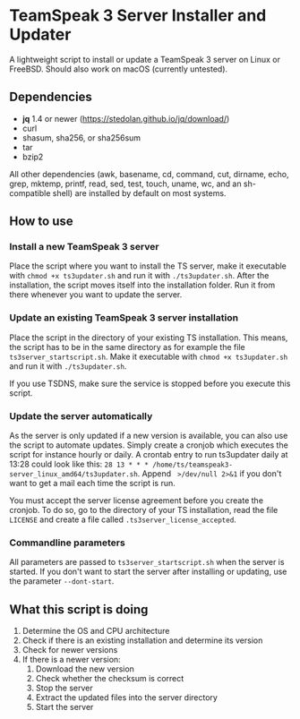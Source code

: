 # TeamSpeak 3 Server Installer and Updater
A lightweight script to install or update a TeamSpeak 3 server on Linux or FreeBSD. Should also work on macOS (currently untested).

## Dependencies
* **jq** 1.4 or newer (https://stedolan.github.io/jq/download/)
* curl
* shasum, sha256, or sha256sum
* tar
* bzip2

All other dependencies (awk, basename, cd, command, cut, dirname, echo, grep, mktemp, printf, read, sed, test, touch, uname, wc, and an sh-compatible shell) are installed by default on most systems.

## How to use
### Install a new TeamSpeak 3 server
Place the script where you want to install the TS server, make it executable with `chmod +x ts3updater.sh` and run it with `./ts3updater.sh`. After the installation, the script moves itself into the installation folder. Run it from there whenever you want to update the server.

### Update an existing TeamSpeak 3 server installation
Place the script in the directory of your existing TS installation. This means, the script has to be in the same directory as for example the file `ts3server_startscript.sh`. Make it executable with `chmod +x ts3updater.sh` and run it with `./ts3updater.sh`.

If you use TSDNS, make sure the service is stopped before you execute this script.

### Update the server automatically
As the server is only updated if a new version is available, you can also use the script to automate updates. Simply create a cronjob which executes the script for instance hourly or daily.
A crontab entry to run ts3updater daily at 13:28 could look like this: `28 13 * * * /home/ts/teamspeak3-server_linux_amd64/ts3updater.sh`. Append ` >/dev/null 2>&1` if you don't want to get a mail each time the script is run.

You must accept the server license agreement before you create the cronjob. To do so, go to the directory of your TS installation, read the file `LICENSE` and create a file called `.ts3server_license_accepted`.

### Commandline parameters
All parameters are passed to `ts3server_startscript.sh` when the server is started. If you don't want to start the server after installing or updating, use the parameter `--dont-start`.

## What this script is doing
1. Determine the OS and CPU architecture
2. Check if there is an existing installation and determine its version
3. Check for newer versions
4. If there is a newer version:
    1. Download the new version
    2. Check whether the checksum is correct
    3. Stop the server
    4. Extract the updated files into the server directory
    5. Start the server
